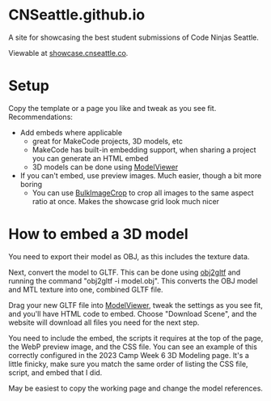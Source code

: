 # CNSeattle.github.io

A site for showcasing the best student submissions of Code Ninjas Seattle.

Viewable at [showcase.cnseattle.co](https://showcase.cnseattle.co).

# Setup
Copy the template or a page you like and tweak as you see fit. Recommendations:
- Add embeds where applicable
  - great for MakeCode projects, 3D models, etc
  - MakeCode has built-in embedding support, when sharing a project you can generate an HTML embed
  - 3D models can be done using [ModelViewer](https://modelviewer.dev/editor/)
- If you can't embed, use preview images. Much easier, though a bit more boring
  - You can use [BulkImageCrop](https://bulkimagecrop.com/) to crop all images to the same aspect ratio at once. Makes the showcase grid look much nicer

 # How to embed a 3D model 
 You need to export their model as OBJ, as this includes the texture data. 
 
 Next, convert the model to GLTF. This can be done using [obj2gltf](https://github.com/CesiumGS/obj2gltf) and running the command "obj2gltf -i model.obj". This converts the OBJ model and MTL texture into one, combined GLTF file. 

Drag your new GLTF file into [ModelViewer](https://modelviewer.dev/editor/), tweak the settings as you see fit, and you'll have HTML code to embed. Choose "Download Scene", and the website will download all files you need for the next step.

You need to include the embed, the scripts it requires at the top of the page, the WebP preview image, and the CSS file. You can see an example of this correctly configured in the 2023 Camp Week 6 3D Modeling page. It's a little finicky, make sure you match the same order of listing the CSS file, script, and embed that I did. 

May be easiest to copy the working page and change the model references.
